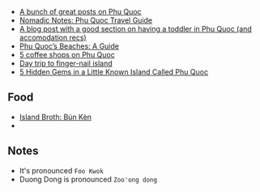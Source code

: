 - [A bunch of great posts on Phu Quoc](http://vietnamcoracle.com/category/destinations/phu-quoc/)
- [Nomadic Notes: Phu Quoc Travel Guide](http://www.nomadicnotes.com/travel-guides/phu-quoc-vietnam/)
- [A blog post with a good section on having a toddler in Phu Quoc (and accomodation recs)](http://sweetmotherofblog.com/travelling-in-vietnam-with-toddler/)
- [Phu Quoc’s Beaches: A Guide](http://vietnamcoracle.com/phu-quoc-beaches-a-guide/)
- [5 coffee shops on Phu Quoc](http://www.phuquocislandguide.com/blog/top-5-coffee-shops-on-phu-quoc-island/)
- [Day trip to finger-nail island](http://homeiswhereyourbagis.com/en/fingernail-island-phu-quoc-en/)
- [5 Hidden Gems in a Little Known Island Called Phu Quoc](http://pohtecktoes.com/5-hidden-gems-in-phu-quoc/)

## Food

- [Island Broth: Bún Kèn](http://vietnamcoracle.com/island-broth-bun-ken/)
- 

## Notes

- It's pronounced `Foo Kwok`
- Duong Dong is pronounced `Zoo'ong dong`
